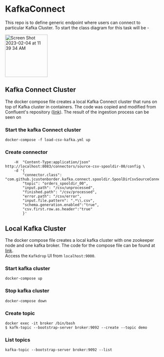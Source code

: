 # KafkaConnect

This repo is to define generic endpoint where users can connect to particular Kafka Cluster. To start the class diagram for this task will be -

<img width="139" alt="Screen Shot 2023-02-04 at 11 39 34 AM" src="https://user-images.githubusercontent.com/123852517/216786610-09a66248-c665-4c77-b6e8-0dad65531097.png">

## Kafka Connect Cluster
The docker compose file creates a local Kafka Connect cluster that runs on top of Kafka cluster in containers. The
code was copied and modified from Confluent's repository ([link](https://github.com/confluentinc/demo-scene/blob/master/csv-to-kafka/docker-compose.yml)).
The result of the ingestion process can be seen on  
 
### Start the kafka Connect cluster
```
docker-compose -f load-csv-kafka.yml up
```

### Create connector
```curl -i -X PUT -H "Accept:application/json" \
    -H  "Content-Type:application/json" http://localhost:8083/connectors/source-csv-spooldir-00/config \
    -d '{
        "connector.class": "com.github.jcustenborder.kafka.connect.spooldir.SpoolDirCsvSourceConnector",
        "topic": "orders_spooldir_00",
        "input.path": "/csv/unprocessed",
        "finished.path": "/csv/processed",
        "error.path": "/csv/error",
        "input.file.pattern": ".*\\.csv",
        "schema.generation.enabled":"true",
        "csv.first.row.as.header":"true"
        }'
```

## Local Kafka Cluster
The docker compose file creates a local kafka cluster with one zookeeper node and one kafka 
broker. The code for the compose file can be found at [link](https://developer.confluent.io/quickstart/kafka-docker/).  
Access the `Kafkdrop` UI from `localhost:9000`.
### Start kafka cluster
```
docker-compose up
```

### Stop kafka cluster
```
docker-compose down
```

### Create topic
```
docker exec -it broker /bin/bash
$ kafk-topic --bootstrap-server broker:9092 --create --topic demo
```

### List topics
```
kafka-topic --bootstrap-server broker:9092 --list
```